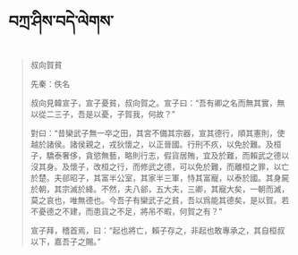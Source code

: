 # བཀྲ་ཤིས་བདེ་ལེགས་
> 叔向賀貧
> 
> 先秦：佚名 
> 
> 叔向見韓宣子，宣子憂貧，叔向賀之。宣子曰：“吾有卿之名而無其實，無以從二三子，吾是以憂，子賀我，何故？”
> 
> 對曰：“昔欒武子無一卒之田，其宮不備其宗器，宣其德行，順其憲則，使越於諸侯。諸侯親之，戎狄懷之，以正晉國。行刑不疚，以免於難。及桓子，驕泰奢侈，貪慾無藝，略則行志，假貨居賄，宜及於難，而賴武之德以沒其身。及懷子，改桓之行，而修武之德，可以免於難，而離桓之罪，以亡於楚。夫郤昭子，其富半公室，其家半三軍，恃其富寵，以泰於國。其身屍於朝，其宗滅於絳。不然，夫八郤，五大夫，三卿，其寵大矣，一朝而滅，莫之哀也，唯無德也。今吾子有欒武子之貧，吾以爲能其德矣，是以賀。若不憂德之不建，而患貨之不足，將吊不暇，何賀之有？”
> 
> 宣子拜，稽首焉，曰：“起也將亡，賴子存之，非起也敢專承之，其自桓叔以下，嘉吾子之賜。”
>